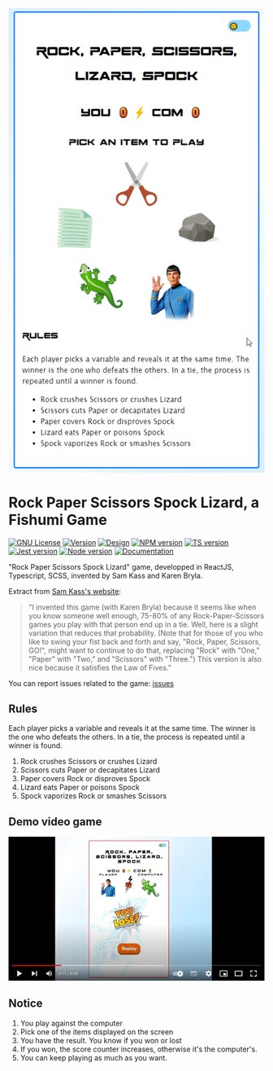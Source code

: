 ![Image demo game](thumb.gif)

# Rock Paper Scissors Spock Lizard, a Fishumi Game

[![GNU License](https://img.shields.io/badge/license-GNU-blue.svg?style=style=flat-square)](https://www.gnu.org/licenses/gpl-3.0.html)
[![Version](https://img.shields.io/badge/version-2.0.0-green?style=flat?id=js&r=r&ts=1683906897&type=6e&v=2.0.0&x2=0)](https://github.com/delphinbock/spock)
[![Design](https://img.shields.io/badge/design_system-atomic_&_BEM-orange?style=flat?id=js&r=r&ts=1683906897&type=6e&v=2.0.0&x2=0)](https://github.com/delphinbock/spock)
[![NPM version](https://img.shields.io/badge/npm-^10.7.0-red.svg?logo=npm&style=style=flat-square)](https://www.npmjs.com/)
[![TS version](https://img.shields.io/badge/typescript-^5.4.0-blue.svg?logo=typescript&style=style=flat-square)](https://www.typescriptlang.org/)
[![Jest version](https://img.shields.io/badge/jest-^29.7.0-white.svg?logo=jest&style=style=flat-square)](https://jestjs.io/fr/)
[![Node version](https://img.shields.io/badge/node-^22.1.0-green.svg?logo=nodedotjs&style=style=flat-square)](https://nodejs.org/fr)
[![Documentation](https://img.shields.io/badge/documentation-github-yellow.svg?style=style=flat-square)](https://github.com/delphinbock/spock)

"Rock Paper Scissors Spock Lizard" game, developped in ReactJS, Typescript, SCSS, invented by Sam Kass and Karen Bryla.  

Extract from [Sam Kass's website](http://www.samkass.com/theories/RPSSL.html):

> "I invented this game (with Karen Bryla) because it seems like when you know someone well enough, 75-80% of any Rock-Paper-Scissors games you play with that person end up in a tie. Well, here is a slight variation that reduces that probability. (Note that for those of you who like to swing your fist back and forth and say, "Rock, Paper, Scissors, GO!", might want to continue to do that, replacing "Rock" with "One," "Paper" with "Two," and "Scissors" with "Three.") This version is also nice because it satisfies the Law of Fives."<br />

You can report issues related to the game: [issues](https://github.com/delphinbock/spock/issues)

## Rules

Each player picks a variable and reveals it at the same time. The winner is the one who defeats the others. In a tie, the process is repeated until a winner is found.<br />

1. Rock crushes Scissors or crushes Lizard
2. Scissors cuts Paper or decapitates Lizard
3. Paper covers Rock or disproves Spock
4. Lizard eats Paper or poisons Spock
5. Spock vaporizes Rock or smashes Scissors

## Demo video game

[![Youtube game demo link](./youtube.jpg)](https://youtu.be/hmlQ4bMnuzY)

## Notice

1. You play against the computer
2. Pick one of the items displayed on the screen
3. You have the result. You know if you won or lost
4. If you won, the score counter increases, otherwise it's the computer's.
5. You can keep playing as much as you want.
